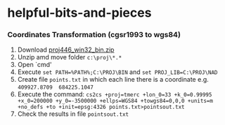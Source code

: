 helpful-bits-and-pieces
=======================

### Coordinates Transformation (cgsr1993 to wgs84) 
1. Download [proj446_win32_bin.zip](http://trac.osgeo.org/proj/)
2. Unzip amd move folder `c:\proj\*.*`
3. Open `cmd' 
4. Execute `set PATH=%PATH%;C:\PROJ\BIN` and `set PROJ_LIB=C:\PROJ\NAD`
5. Create file `points.txt` in which each line there is a coordinate e.g. `409927.8709	684225.1047`
6. Execute the command: `cs2cs +proj=tmerc +lon_0=33 +k_0=0.99995 +x_0=200000 +y_0=-3500000 +ellps=WGS84 +towgs84=0,0,0 +units=m +no_defs +to +init=epsg:4326 points.txt>pointsout.txt`
7. Check the results in file `pointsout.txt`


